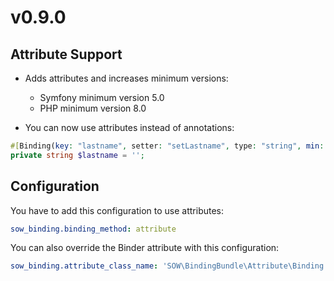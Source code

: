 # v0.9.0

## Attribute Support

- Adds attributes and increases minimum versions:
  - Symfony minimum version 5.0
  - PHP minimum version 8.0

- You can now use attributes instead of annotations:

```php
#[Binding(key: "lastname", setter: "setLastname", type: "string", min: 2, max: 255)]
private string $lastname = '';
```

## Configuration

You have to add this configuration to use attributes:

```yaml
sow_binding.binding_method: attribute
```

You can also override the Binder attribute with this configuration:

```yaml
sow_binding.attribute_class_name: 'SOW\BindingBundle\Attribute\Binding'
```
